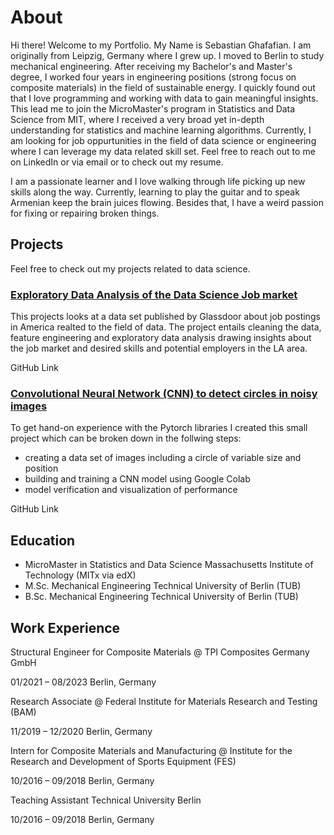 # About
Hi there! Welcome to my Portfolio.
My Name is Sebastian Ghafafian. I am originally from Leipzig, Germany where I grew up. I moved to Berlin to study mechanical engineering. After receiving my Bachelor's and Master's degree, I worked four years in engineering positions (strong focus on composite materials) in the field of sustainable energy. I quickly found out that I love programming and working with data to gain meaningful insights. This lead me to join the MicroMaster's program in Statistics and Data Science from MIT, where I received a very broad yet in-depth understanding for statistics and machine learning algorithms.
Currently, I am looking for job oppurtunities in the field of data science or engineering where I can leverage my data related skill set. Feel free to reach out to me on LinkedIn or via email or to check out my resume.

I am a passionate learner and I love walking through life picking up new skills along the way. Currently, learning to play the guitar and to speak Armenian keep the brain juices flowing. Besides that, I have a weird passion for fixing or repairing broken things.

## Projects

Feel free to check out my projects related to data science. 

### [Exploratory Data Analysis of the Data Science Job market](https://sebastianghafafian.github.io/Portfolio/EDA_Data_Science_Job_Market.html)

This projects looks at a data set published by Glassdoor about job postings in America realted to the field of data. The project entails cleaning the data, feature engineering and exploratory data analysis drawing insights about the job market and desired skills and potential employers in the LA area.

GitHub Link


### [Convolutional Neural Network (CNN) to detect circles in noisy images](https://sebastianghafafian.github.io/Portfolio/CNN.html)

To get hand-on experience with the Pytorch libraries I created this small project which can be broken down in the follwing steps:
* creating a data set of images including a circle of variable size and position
* building and training a CNN model using Google Colab
* model verification and visualization of performance

GitHub Link
  
## Education

* MicroMaster in Statistics and Data Science Massachusetts Institute of Technology (MITx via edX)
* M.Sc. Mechanical Engineering Technical University of Berlin (TUB)
* B.Sc. Mechanical Engineering Technical University of Berlin (TUB)

## Work Experience

Structural Engineer for Composite Materials @ TPI Composites Germany GmbH

01/2021 – 08/2023 Berlin, Germany

Research Associate @ Federal Institute for Materials Research and Testing (BAM)

11/2019 – 12/2020 Berlin, Germany

Intern for Composite Materials and Manufacturing @ Institute for the Research and Development of Sports Equipment (FES)

10/2016 – 09/2018 Berlin, Germany

Teaching Assistant Technical University Berlin

10/2016 – 09/2018 Berlin, Germany


